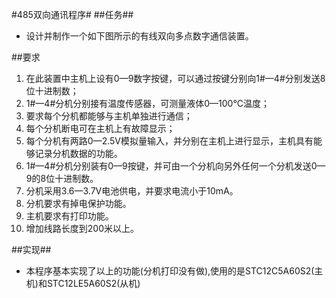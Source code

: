 #485双向通讯程序#
##任务##
*	设计并制作一个如下图所示的有线双向多点数字通信装置。

##要求

1. 在此装置中主机上设有0—9数字按键，可以通过按键分别向1#—4#分别发送8位十进制数；
2. 1#—4#分机分别接有温度传感器，可测量液体0—100°C温度；
3. 要求每个分机都能够与主机单独进行通信；
4. 每个分机断电可在主机上有故障显示；
5. 每个分机有两路0—2.5V模拟量输入，并分别在主机上进行显示，主机具有能够记录分机数据的功能。
6. 1#—4#分机分别装有0—9按键，并可由一个分机向另外任何一个分机发送0—9的8位十进制数。
7. 分机采用3.6—3.7V电池供电，并要求电流小于10mA。
8. 分机要求有掉电保护功能。
9. 主机要求有打印功能。
10. 增加线路长度到200米以上。
	
##实现##
*	本程序基本实现了以上的功能(分机打印没有做),使用的是STC12C5A60S2(主机)和STC12LE5A60S2(从机)